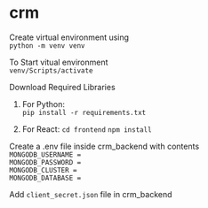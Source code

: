 # crm
Create virtual environment using  
```python -m venv venv```  

To Start vitual environment  
```venv/Scripts/activate```

Download Required Libraries  
1. For Python:  
```pip install -r requirements.txt```

2. For React: ```cd frontend```
   ```npm install```

Create a .env file inside crm_backend with contents  
```MONGODB_USERNAME = ```  
```MONGODB_PASSWORD = ```  
```MONGODB_CLUSTER = ```  
```MONGODB_DATABASE = ```  

Add ```client_secret.json``` file in crm_backend
